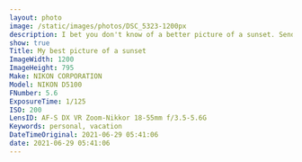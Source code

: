 ```yaml
---
layout: photo
image: /static/images/photos/DSC_5323-1200px
description: I bet you don't know of a better picture of a sunset. Send it to me. I will fight you.
show: true
Title: My best picture of a sunset
ImageWidth: 1200
ImageHeight: 795
Make: NIKON CORPORATION
Model: NIKON D5100
FNumber: 5.6
ExposureTime: 1/125
ISO: 200
LensID: AF-S DX VR Zoom-Nikkor 18-55mm f/3.5-5.6G
Keywords: personal, vacation
DateTimeOriginal: 2021-06-29 05:41:06
date: 2021-06-29 05:41:06
---
```

